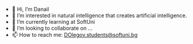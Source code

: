 - 👋 Hi, I’m Danail
- 👀 I’m interested in natural intelligence that creates artificial intelligence.
- 🌱 I’m currently learning at SoftUni
- 💞️ I’m looking to collaborate on ...
- 📫 How to reach me: DOlegov.students@softuni.bg

<!---
DOlegow/DOlegow is a ✨ special ✨ repository because its `README.md` (this file) appears on your GitHub profile.
You can click the Preview link to take a look at your changes.
--->
